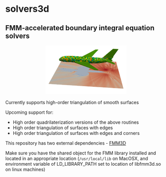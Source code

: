 # solvers3d

## FMM-accelerated boundary integral equation solvers

<p align="center">
<img src="docs/plane.png" width="50%"/>
</p>


Currently supports high-order triangulation of smooth surfaces

Upcoming support for: 
-  High order quadrilaterization versions of the above routines 
-  High order triangulation of surfaces with edges
-  High order triangulation of surfaces with edges and corners


This repository has two external dependencies - [FMM3D](https://fmm3d.readthedocs.io/en/latest)

Make sure you have the shared object for the FMM library installed and
located in an appropriate location (`/usr/local/lib` on MacOSX, and
environment variable of LD_LIBRARY_PATH set to location of libfmm3d.so 
on linux machines)

  
